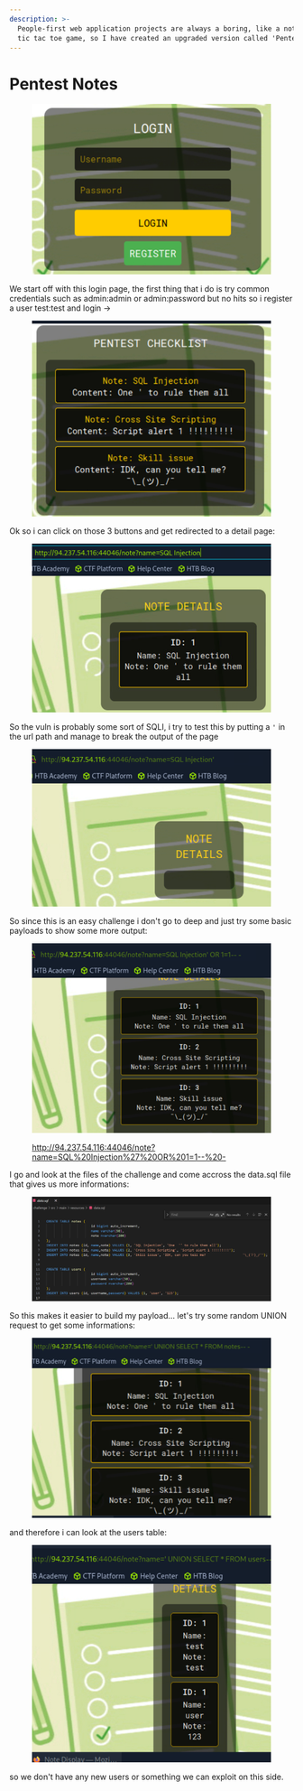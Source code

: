 ```yaml
---
description: >-
  People-first web application projects are always a boring, like a note or a
  tic tac toe game, so I have created an upgraded version called 'Pentest Note'!
---
```


# Pentest Notes

<figure><img src="../../../../../.gitbook/assets/image (8) (1) (1) (1) (1) (1) (1) (1) (1) (1) (1) (1).png" alt=""><figcaption></figcaption></figure>

We start off with this login page, the first thing that i do is try common credentials such as admin:admin or admin:password but no hits so i register a user test:test and login ->

<figure><img src="../../../../../.gitbook/assets/image (1) (1) (1) (1) (1) (1) (1) (1) (1) (1) (1) (1) (1) (1) (1) (1) (1) (1) (1) (1).png" alt=""><figcaption></figcaption></figure>

Ok so i can click on those 3 buttons and get redirected to a detail page:&#x20;

<figure><img src="../../../../../.gitbook/assets/image (2) (1) (1) (1) (1) (1) (1) (1) (1) (1) (1) (1) (1) (1) (1) (1) (1) (1) (1).png" alt=""><figcaption></figcaption></figure>

So the vuln is probably some sort of SQLI, i try to test this by putting a `'` in the url path and manage to break the output of the page

<figure><img src="../../../../../.gitbook/assets/image (3) (1) (1) (1) (1) (1) (1) (1) (1) (1) (1) (1) (1) (1) (1) (1) (1) (1) (1).png" alt=""><figcaption></figcaption></figure>

So since this is an easy challenge i don't go to deep and just try some basic payloads to show some more output:

<figure><img src="../../../../../.gitbook/assets/image (4) (1) (1) (1) (1) (1) (1) (1) (1) (1) (1) (1) (1) (1) (1) (1) (1) (1).png" alt=""><figcaption><p><a href="http://94.237.54.116:44046/note?name=SQL%20Injection%27%20OR%201=1--%20-">http://94.237.54.116:44046/note?name=SQL%20Injection%27%20OR%201=1--%20-</a></p></figcaption></figure>

I go and look at the files of the challenge and come accross the data.sql file that gives us more informations:

<figure><img src="../../../../../.gitbook/assets/image (5) (1) (1) (1) (1) (1) (1) (1) (1) (1) (1) (1) (1) (1) (1) (1).png" alt=""><figcaption></figcaption></figure>

So this makes it easier to build my payload... let's try some random UNION request to get some informations:

<figure><img src="../../../../../.gitbook/assets/image (6) (1) (1) (1) (1) (1) (1) (1) (1) (1) (1) (1) (1) (1) (1) (1).png" alt=""><figcaption></figcaption></figure>

and therefore i can look at the users table:

<figure><img src="../../../../../.gitbook/assets/image (7) (1) (1) (1) (1) (1) (1) (1) (1) (1) (1) (1) (1) (1) (1).png" alt=""><figcaption></figcaption></figure>

so we don't have any new users or something we can exploit on this side.
